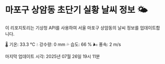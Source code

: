 
# 마포구 상암동 초단기 실황 날씨 정보 🌤️

이 리포지토리는 기상청 API를 사용하여 서울 마포구 상암동의 날씨 정보를 업데이트합니다. 

🌡️ 기온: 33.3 ℃
💧 강수량: 0 mm
💦 습도: 66 %
🌬️ 풍속: 2 m/s

마지막 업데이트 시각: 2025년 07월 26일 19시 11분    
